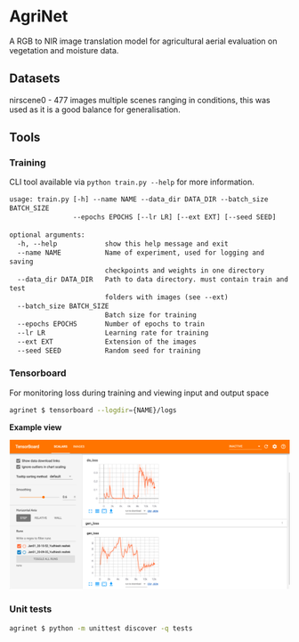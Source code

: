 # AgriNet

A RGB to NIR image translation model for agricultural aerial evaluation on vegetation and moisture data.

## Datasets

nirscene0 - 477 images
multiple scenes ranging in conditions, this was used as it is a good balance for generalisation.

## Tools

### Training

CLI tool available via `python train.py --help` for more information.

```man
usage: train.py [-h] --name NAME --data_dir DATA_DIR --batch_size BATCH_SIZE
                --epochs EPOCHS [--lr LR] [--ext EXT] [--seed SEED]

optional arguments:
  -h, --help            show this help message and exit
  --name NAME           Name of experiment, used for logging and saving
                        checkpoints and weights in one directory
  --data_dir DATA_DIR   Path to data directory. must contain train and test
                        folders with images (see --ext)
  --batch_size BATCH_SIZE
                        Batch size for training
  --epochs EPOCHS       Number of epochs to train
  --lr LR               Learning rate for training
  --ext EXT             Extension of the images
  --seed SEED           Random seed for training
```

### Tensorboard

For monitoring loss during training and viewing input and output space

```bash
agrinet $ tensorboard --logdir={NAME}/logs
```

**Example view**

![TB example view](../assets/image.png)

### Unit tests
  
  ```bash
  agrinet $ python -m unittest discover -q tests
  ```
